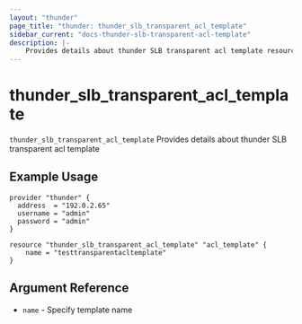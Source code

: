```yaml
---
layout: "thunder"
page_title: "thunder: thunder_slb_transparent_acl_template"
sidebar_current: "docs-thunder-slb-transparent-acl-template"
description: |-
    Provides details about thunder SLB transparent acl template resource for A10
---
```


# thunder\_slb\_transparent\_acl\_template

`thunder_slb_transparent_acl_template` Provides details about thunder SLB transparent acl template
## Example Usage


```hcl
provider "thunder" {
  address  = "192.0.2.65"
  username = "admin"
  password = "admin"
}

resource "thunder_slb_transparent_acl_template" "acl_template" {
	name = "testtransparentacltemplate"
}
```

## Argument Reference

* `name` - Specify template name





